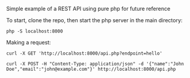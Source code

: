 Simple example of a REST API using pure php for future reference

To start, clone the repo, then start the php server in the main directory:

```
php -S localhost:8000
```

Making a request:

```
curl -X GET 'http://localhost:8000/api.php?endpoint=hello'
```
```
curl -X POST -H "Content-Type: application/json" -d '{"name":"John Doe","email":"john@example.com"}' http://localhost:8000/api.php
```